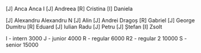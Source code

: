 [J]   Anca
Anca I
[J]     Andreea
[R]     Cristina
[I]     Daniela

[J]     Alexandru
Alexandru N
[J]     Alin
[J]     Andrei
Dragoș
[R]     Gabriel
[J]     George
Dumitru 
[R]     Eduard
[J]     Iulian
Radu
[J]     Petru
[J]     Ștefan
[I]     Zsolt


I - intern      3000
J - junior      4000
R - regular     6000
R2 - regular 2  10000
S - senior      15000
